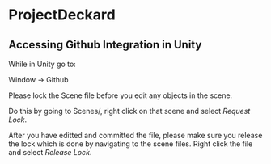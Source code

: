 # ProjectDeckard

## Accessing Github Integration in Unity

While in Unity go to:

Window -> Github

Please lock the Scene file before you edit any objects in the scene.

Do this by going to Scenes/<scene-you-want-to-edit>, right click on that scene and select *Request Lock*.

After you have editted and committed the file, please make sure you release the lock which is done by navigating to the scene files. 
Right click the file and select *Release Lock*.
